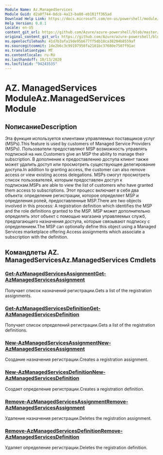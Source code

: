 ```yaml
---
Module Name: Az.ManagedServices
Module Guid: d2a8f744-8dcb-4a13-ba80-eb181ff365ad
Download Help Link: https://docs.microsoft.com/en-us/powershell/module/az.managedservices
Help Version: 0.0.1
Locale: en-US
content_git_url: https://github.com/Azure/azure-powershell/blob/master/src/ManagedServices/ManagedServices/help/Az.ManagedServices.md
original_content_git_url: https://github.com/Azure/azure-powershell/blob/master/src/ManagedServices/ManagedServices/help/Az.ManagedServices.md
ms.openlocfilehash: 41d7b3afa19de95b677ff5db18ca38294b8559af
ms.sourcegitcommit: 1de2b6c3c99197958fa2101bc37680e7507f91ac
ms.translationtype: MT
ms.contentlocale: ru-RU
ms.lasthandoff: 10/13/2020
ms.locfileid: "94243535"
---
```

# <span data-ttu-id="111f9-101">AZ. ManagedServices Module</span><span class="sxs-lookup"><span data-stu-id="111f9-101">Az.ManagedServices Module</span></span>
## <span data-ttu-id="111f9-102">Nописание</span><span class="sxs-lookup"><span data-stu-id="111f9-102">Description</span></span>
<span data-ttu-id="111f9-103">Эта функция используется клиентами управляемых поставщиков услуг (MSPs).</span><span class="sxs-lookup"><span data-stu-id="111f9-103">This feature is used by customers of Managed Service Providers (MSPs).</span></span> <span data-ttu-id="111f9-104">Пользователи предоставляют MSP возможность управлять подпиской на них.</span><span class="sxs-lookup"><span data-stu-id="111f9-104">Customers give an MSP the ability to manage their subscription.</span></span> <span data-ttu-id="111f9-105">В дополнение к предоставлению доступа клиент также может удалить доступ или просмотреть существующее делегирование доступа.</span><span class="sxs-lookup"><span data-stu-id="111f9-105">In addition to granting access, the customer can also remove access or view existing access delegations.</span></span> <span data-ttu-id="111f9-106">MSPs смогут просмотреть список пользователей, которым предоставлен доступ к подпискам.</span><span class="sxs-lookup"><span data-stu-id="111f9-106">MSPs are able to view the list of customers who have granted them access to subscriptions.</span></span> <span data-ttu-id="111f9-107">Этот процесс включает в себя два объекта: определение регистрации, которое определяет MSP и определения ролей, предоставленные MSP.</span><span class="sxs-lookup"><span data-stu-id="111f9-107">There are two objects involved in this process: A registration definition which identifies the MSP and the role definitions granted to the MSP.</span></span> <span data-ttu-id="111f9-108">MSP может дополнительно определять этот объект с помощью магазина управляемых служб, предлагающего назначения доступа, которые связывают подписку с определением.</span><span class="sxs-lookup"><span data-stu-id="111f9-108">The MSP can optionally define this object using a Managed Services marketplace offering Access assignments which associate a subscription with the definition.</span></span>

## <span data-ttu-id="111f9-109">Командлеты AZ. ManagedServices</span><span class="sxs-lookup"><span data-stu-id="111f9-109">Az.ManagedServices Cmdlets</span></span>
### [<span data-ttu-id="111f9-110">Get-AzManagedServicesAssignment</span><span class="sxs-lookup"><span data-stu-id="111f9-110">Get-AzManagedServicesAssignment</span></span>](Get-AzManagedServicesAssignment.md)
<span data-ttu-id="111f9-111">Получает список назначений регистрации.</span><span class="sxs-lookup"><span data-stu-id="111f9-111">Gets a list of the registration assignments.</span></span>

### [<span data-ttu-id="111f9-112">Get-AzManagedServicesDefinition</span><span class="sxs-lookup"><span data-stu-id="111f9-112">Get-AzManagedServicesDefinition</span></span>](Get-AzManagedServicesDefinition.md)
<span data-ttu-id="111f9-113">Получает список определений регистрации.</span><span class="sxs-lookup"><span data-stu-id="111f9-113">Gets a list of the registration definitions.</span></span>

### [<span data-ttu-id="111f9-114">New-AzManagedServicesAssignment</span><span class="sxs-lookup"><span data-stu-id="111f9-114">New-AzManagedServicesAssignment</span></span>](New-AzManagedServicesAssignment.md)
<span data-ttu-id="111f9-115">Создание назначения регистрации.</span><span class="sxs-lookup"><span data-stu-id="111f9-115">Creates a registration assignment.</span></span>

### [<span data-ttu-id="111f9-116">New-AzManagedServicesDefinition</span><span class="sxs-lookup"><span data-stu-id="111f9-116">New-AzManagedServicesDefinition</span></span>](New-AzManagedServicesDefinition.md)
<span data-ttu-id="111f9-117">Создает определение регистрации.</span><span class="sxs-lookup"><span data-stu-id="111f9-117">Creates a registration definition.</span></span>

### [<span data-ttu-id="111f9-118">Remove-AzManagedServicesAssignment</span><span class="sxs-lookup"><span data-stu-id="111f9-118">Remove-AzManagedServicesAssignment</span></span>](Remove-AzManagedServicesAssignment.md)
<span data-ttu-id="111f9-119">Удаление назначения регистрации.</span><span class="sxs-lookup"><span data-stu-id="111f9-119">Deletes the registration assignment.</span></span>

### [<span data-ttu-id="111f9-120">Remove-AzManagedServicesDefinition</span><span class="sxs-lookup"><span data-stu-id="111f9-120">Remove-AzManagedServicesDefinition</span></span>](Remove-AzManagedServicesDefinition.md)
<span data-ttu-id="111f9-121">Удаляет определение регистрации.</span><span class="sxs-lookup"><span data-stu-id="111f9-121">Deletes the registration definition.</span></span>


